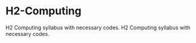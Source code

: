# H2-Computing
H2 Computing syllabus with necessary codes.
H2 Computing syllabus with necessary codes.
